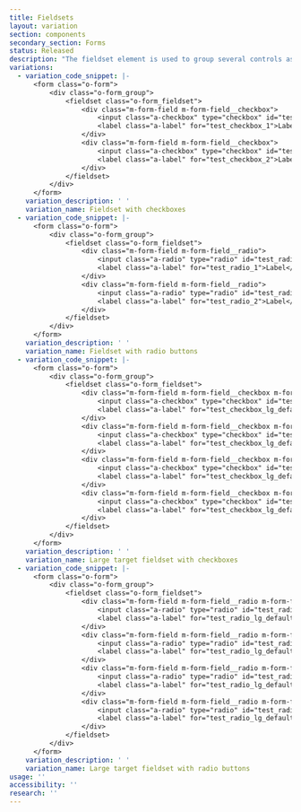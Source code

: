 ```yaml
---
title: Fieldsets
layout: variation
section: components
secondary_section: Forms
status: Released
description: "The fieldset element is used to group several controls as well as labels within a web form. The fieldset includes:\n\n* Legend\n* Block helper text (if necessary)\n* Inline labels\n* Set of controls\n\nMore information can be found at:\n* http://cfpb.github.io/design-manual/page-components/form-fields.html\t\n* https://cfpb.github.io/capital-framework/components/cf-forms/#fieldsets\n\n*NOTE: The code doesn't match description in that the code doesn't include a legend, block helper text, or inline labels."
variations:
  - variation_code_snippet: |-
      <form class="o-form">
          <div class="o-form_group">
              <fieldset class="o-form_fieldset">
                  <div class="m-form-field m-form-field__checkbox">
                      <input class="a-checkbox" type="checkbox" id="test_checkbox_1" name="test_checkbox">
                      <label class="a-label" for="test_checkbox_1">Label</label>
                  </div>
                  <div class="m-form-field m-form-field__checkbox">
                      <input class="a-checkbox" type="checkbox" id="test_checkbox_2" name="test_checkbox">
                      <label class="a-label" for="test_checkbox_2">Label</label>
                  </div>
              </fieldset>
          </div>
      </form>
    variation_description: ' '
    variation_name: Fieldset with checkboxes
  - variation_code_snippet: |-
      <form class="o-form">
          <div class="o-form_group">
              <fieldset class="o-form_fieldset">
                  <div class="m-form-field m-form-field__radio">
                      <input class="a-radio" type="radio" id="test_radio_1" name="test_radio">
                      <label class="a-label" for="test_radio_1">Label</label>
                  </div>
                  <div class="m-form-field m-form-field__radio">
                      <input class="a-radio" type="radio" id="test_radio_2" name="test_radio">
                      <label class="a-label" for="test_radio_2">Label</label>
                  </div>
              </fieldset>
          </div>
      </form>
    variation_description: ' '
    variation_name: Fieldset with radio buttons
  - variation_code_snippet: |-
      <form class="o-form">
          <div class="o-form_group">
              <fieldset class="o-form_fieldset">
                  <div class="m-form-field m-form-field__checkbox m-form-field__lg-target">
                      <input class="a-checkbox" type="checkbox" id="test_checkbox_lg_default_1">
                      <label class="a-label" for="test_checkbox_lg_default_1">Label</label>
                  </div>
                  <div class="m-form-field m-form-field__checkbox m-form-field__lg-target">
                      <input class="a-checkbox" type="checkbox" id="test_checkbox_lg_default_2">
                      <label class="a-label" for="test_checkbox_lg_default_2">Label</label>
                  </div>
                  <div class="m-form-field m-form-field__checkbox m-form-field__lg-target">
                      <input class="a-checkbox" type="checkbox" id="test_checkbox_lg_default_3">
                      <label class="a-label" for="test_checkbox_lg_default_3">Label</label>
                  </div>
                  <div class="m-form-field m-form-field__checkbox m-form-field__lg-target">
                      <input class="a-checkbox" type="checkbox" id="test_checkbox_lg_default_4">
                      <label class="a-label" for="test_checkbox_lg_default_4">Label</label>
                  </div>
              </fieldset>
          </div>
      </form>
    variation_description: ' '
    variation_name: Large target fieldset with checkboxes
  - variation_code_snippet: |-
      <form class="o-form">
          <div class="o-form_group">
              <fieldset class="o-form_fieldset">
                  <div class="m-form-field m-form-field__radio m-form-field__lg-target">
                      <input class="a-radio" type="radio" id="test_radio_lg_default_1" name="radio-fieldset">
                      <label class="a-label" for="test_radio_lg_default_1">Label</label>
                  </div>
                  <div class="m-form-field m-form-field__radio m-form-field__lg-target">
                      <input class="a-radio" type="radio" id="test_radio_lg_default_2" name="radio-fieldset">
                      <label class="a-label" for="test_radio_lg_default_2">Label</label>
                  </div>
                  <div class="m-form-field m-form-field__radio m-form-field__lg-target">
                      <input class="a-radio" type="radio" id="test_radio_lg_default_3" name="radio-fieldset">
                      <label class="a-label" for="test_radio_lg_default_3">Label</label>
                  </div>
                  <div class="m-form-field m-form-field__radio m-form-field__lg-target">
                      <input class="a-radio" type="radio" id="test_radio_lg_default_4" name="radio-fieldset">
                      <label class="a-label" for="test_radio_lg_default_4">Label</label>
                  </div>
              </fieldset>
          </div>
      </form>
    variation_description: ' '
    variation_name: Large target fieldset with radio buttons
usage: ''
accessibility: ''
research: ''
---
```


